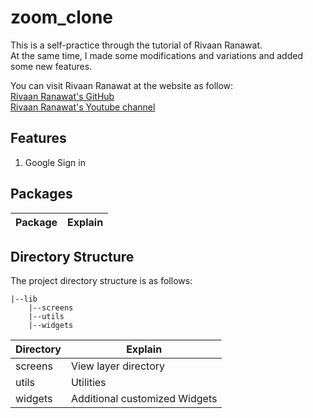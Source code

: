 # zoom_clone
This is a self-practice through the tutorial of Rivaan Ranawat.  
At the same time, I made some modifications and variations and added some new features.

You can visit Rivaan Ranawat at the website as follow:  
[Rivaan Ranawat's GitHub](https://github.com/RivaanRanawat)  
[Rivaan Ranawat's Youtube channel](https://www.youtube.com/channel/UC-1kzHtwBY8n0TY5NhYxNaw)


## Features
1. Google Sign in


## Packages

| **Package**                                                   | **Explain**           |
|---------------------------------------------------------------|-----------------------|



## Directory Structure

The project directory structure is as follows:
```
|--lib
    |--screens
    |--utils
    |--widgets
```


| **Directory** | **Explain**                   |
|---------------|-------------------------------|
| screens       | View layer directory          |
| utils         | Utilities                     |
| widgets       | Additional customized Widgets |

